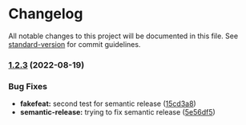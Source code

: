# Changelog

All notable changes to this project will be documented in this file. See [standard-version](https://github.com/conventional-changelog/standard-version) for commit guidelines.

### [1.2.3](https://github.com/deca-org/deca-ui/compare/v1.2.0...v1.2.3) (2022-08-19)


### Bug Fixes

* **fakefeat:** second test for semantic release ([15cd3a8](https://github.com/deca-org/deca-ui/commit/15cd3a8ce5d9bd036c19469cc50b6fa5a98ed275))
* **semantic-release:** trying to fix semantic release ([5e56df5](https://github.com/deca-org/deca-ui/commit/5e56df5c1812bb9ec95179c93fce248835055411))
